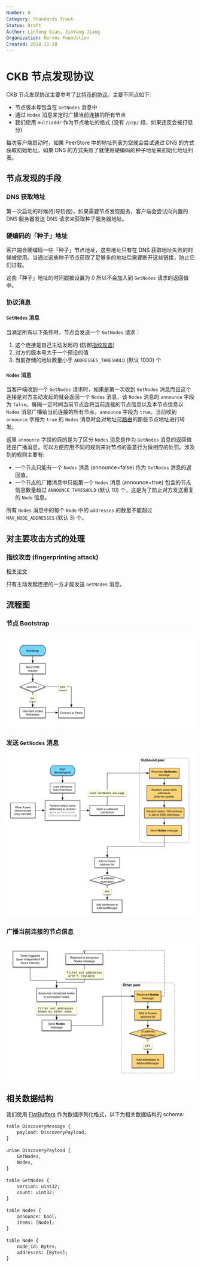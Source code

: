 ```yaml
---
Number: 8
Category: Standards Track
Status: Draft
Author: Linfeng Qian, JinYang Jiang
Organization: Nervos Foundation
Created: 2018-11-28
---
```


# CKB 节点发现协议

CKB 节点发现协议主要参考了[比特币的协议][0]。主要不同点如下:
* 节点版本号包含在 `GetNodes` 消息中
* 通过 `Nodes` 消息来定时广播当前连接的所有节点
* 我们使用 `multiaddr` 作为节点地址的格式 (没有 `/p2p/` 段，如果违反会被打低分)

每次客户端启动时，如果 PeerStore 中的地址列表为空就会尝试通过 DNS 的方式获取初始地址，如果 DNS 的方式失败了就使用硬编码的种子地址来初始化地址列表。

## 节点发现的手段
### DNS 获取地址
第一次启动的时候(引导阶段)，如果需要节点发现服务，客户端会尝试向内置的 DNS 服务器发送 DNS 请求来获取种子服务器地址。

### 硬编码的「种子」地址
客户端会硬编码一些「种子」节点地址，这些地址只有在 DNS 获取地址失败的时候被使用。当通过这些种子节点获取了足够多的地址后需要断开这些链接，防止它们过载。

这些「种子」地址的时间戳被设置为 0 所以不会加入到 `GetNodes` 请求的返回值中。

### 协议消息

#### `GetNodes` 消息
当满足所有以下条件时，节点会发送一个 `GetNodes` 请求：

  1. 这个连接是自己主动发起的 (防御[指纹攻击][3])
  2. 对方的版本号大于一个预设的值
  3. 当前存储的地址数量小于 `ADDRESSES_THRESHOLD` (默认 1000) 个

#### `Nodes` 消息

当客户端收到一个 `GetNodes` 请求时，如果是第一次收到 `GetNodes` 消息而且这个连接是对方主动发起的就会返回一个 `Nodes` 消息，该 `Nodes` 消息的 `announce` 字段为 `false`。每隔一定时间当前节点会将当前连接的节点信息以及本节点信息以 `Nodes` 消息广播给当前连接的所有节点，`announce` 字段为 `true`。当前收到 `announce` 字段为 `true` 的 `Nodes` 消息时会对地址[可路由][1]的那些节点地址进行转发。

这里 `announce` 字段的目的是为了区分 `Nodes` 消息是作为 `GetNodes` 消息的返回值还是广播消息，可以方便应用不同的规则来对节点的恶意行为做相应的处罚。涉及到的规则主要有:

* 一个节点只能有一个 `Nodes` 消息 (announce=false) 作为 `GetNodes` 消息的返回值。
* 一个节点的广播消息中只能第一个 `Nodes` 消息 (announce=true) 包含的节点信息数量超过 `ANNOUNCE_THRESHOLD` (默认 10) 个，这是为了防止对方发送重复的 `Node` 信息。

所有 `Nodes` 消息中的每个 `Node` 中的 `addresses` 的数量不能超过 `MAX_NODE_ADDRESSES` (默认 3) 个。

## 对主要攻击方式的处理
### 指纹攻击 (fingerprinting attack)
[相关论文][3]

只有主动发起连接的一方才能发送 `GetNodes` 消息。

## 流程图
### 节点 Bootstrap
![](images/bootstrap.png)
### 发送 `GetNodes` 消息
![](images/get-nodes.png)
### 广播当前连接的节点信息
![](images/announce-nodes.png)

## 相关数据结构
我们使用 [FlatBuffers][2] 作为数据序列化格式，以下为相关数据结构的 schema:

```
table DiscoveryMessage {
    payload: DiscoveryPayload;
}

union DiscoveryPayload {
    GetNodes,
    Nodes,
}

table GetNodes {
    version: uint32;
    count: uint32;
}

table Nodes {
    announce: bool;
    items: [Node];
}

table Node {
    node_id: Bytes;
    addresses: [Bytes];
}
```

[0]: https://en.bitcoin.it/wiki/Satoshi_Client_Node_Discovery
[1]: https://www.iana.org/assignments/iana-ipv4-special-registry/iana-ipv4-special-registry.xhtml
[2]: https://google.github.io/flatbuffers/
[3]: https://arxiv.org/pdf/1410.6079.pdf
